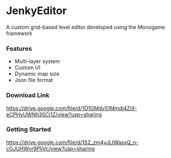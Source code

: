 # JenkyEditor
 A custom grid-based level editor developed using the Monogame framework
 ### Features
 - Multi-layer system
 - Custom UI
 - Dynamic map size
 - Json file format
 ### Download Link
 https://drive.google.com/file/d/1O1GMdy51Mmdj4ZiX-eCPHyUWNh3SCj1Z/view?usp=sharing
 ### Getting Started
 https://drive.google.com/file/d/1S2_zm4yJLtWasxQ_n-cGJUHWvr9PljVc/view?usp=sharing
